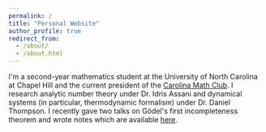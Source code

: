 ```yaml
---
permalink: /
title: "Personal Website"
author_profile: true
redirect_from: 
  - /about/
  - /about.html
---
```


I'm a second-year mathematics student at the University of North Carolina at Chapel Hill and the current president of the [Carolina Math Club](https://heellife.unc.edu/organization/carolinamathclub). I research analytic number theory under Dr. Idris Assani and dynamical systems (in particular, thermodynamic formalism) under Dr. Daniel Thompson. I recently gave two talks on Gödel's first incompleteness theorem and wrote notes which are available [here](https://alexpasch.al/files/logic-notes.pdf).
